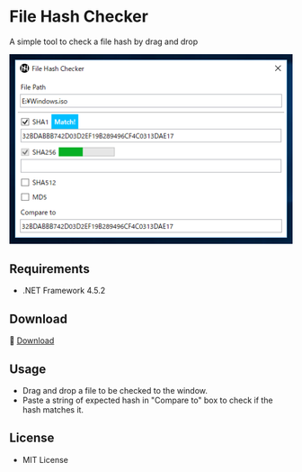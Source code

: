 ﻿# File Hash Checker

A simple tool to check a file hash by drag and drop

![Screenshot](Images/Screenshot.png)

## Requirements

 * .NET Framework 4.5.2

## Download

:floppy_disk: <a href="https://github.com/emoacht/FileHashChecker/releases/download/1.5.0/FileHashChecker150.zip">Download</a>

## Usage

 - Drag and drop a file to be checked to the window.
 - Paste a string of expected hash in "Compare to" box to check if the hash matches it.

## License

 - MIT License
